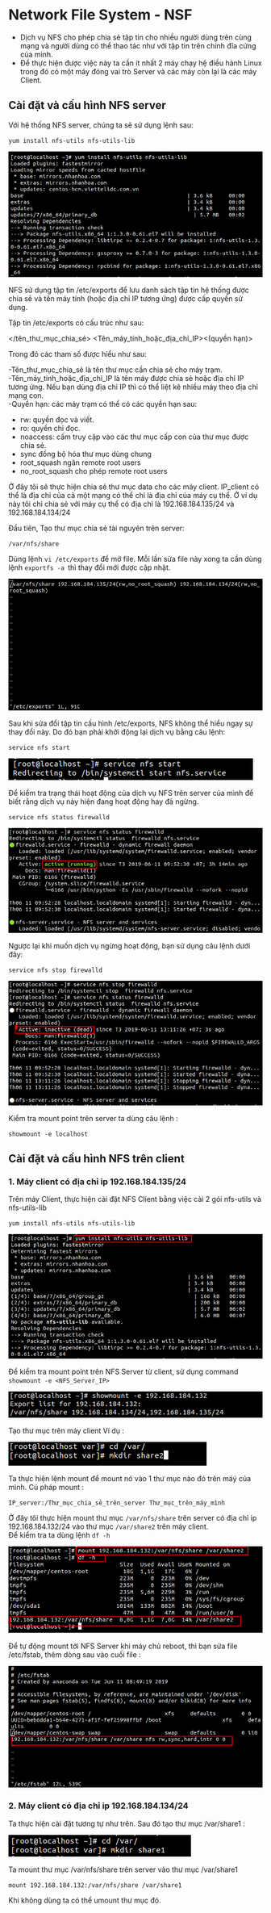 # Network File System - NSF
- Dịch vụ NFS cho phép chia sẻ tập tin cho nhiều người dùng trên cùng mạng và người dùng có thể thao tác như với tập tin trên chính đĩa cứng của mình.  
- Để thực hiện được việc này ta cần ít nhất 2 máy chạy hệ điều hành Linux trong đó có một máy đóng vai trò Server và các máy còn lại là các máy Client.  
## Cài đặt và cấu hình NFS server
Với hệ thống NFS server, chúng ta sẽ sử dụng lệnh sau:
```
yum install nfs-utils nfs-utils-lib​ 
``` 
![](../images/2019-06-11_11-39.png)

NFS sử dụng tập tin /etc/exports để lưu danh sách tập tin hệ thống được chia sẻ và tên máy tính (hoặc địa chỉ IP tương ứng) được cấp quyền sử dụng.   

Tập tin /etc/exports có cấu trúc như sau:  

</tên_thư_mục_chia_sẻ> <Tên_máy_tính_hoặc_địa_chỉ_IP><(quyền hạn)>​  

Trong đó các tham số được hiểu như sau:   
  
-Tên_thư_mục_chia_sẻ là tên thư mục cần chia sẻ cho máy trạm.  
-Tên_máy_tính_hoặc_địa_chỉ_IP là tên máy được chia sẻ hoặc địa chỉ IP tương ứng. Nếu bạn dùng địa chỉ IP thì có thể liệt kê nhiều máy theo địa chỉ mạng con.  
-Quyền hạn: các máy trạm có thể có các quyền hạn sau:  

+ rw: quyền đọc và viết.  
+ ro: quyền chỉ đọc.  
+ noaccess: cấm truy cập vào các thư mục cấp con của thư mục được chia sẻ.​    
+ sync đồng bộ hóa thư mục dùng chung
+ root_squash ngăn remote root users
+ no_root_squash cho phép remote root users

Ở đây tôi sẽ thực hiện chia sẻ thư mục data cho các máy client. IP_client có thể là địa chỉ của cả một mạng có thể chỉ là địa chỉ của máy cụ thể. Ở ví dụ này tôi chỉ chia sẻ với máy cụ thể có địa chỉ là 192.168.184.135/24 và 192.168.184.134/24

Đầu tiên, Tạo thư mục chia sẻ tài nguyên trên server:
```
/var/nfs/share
``` 

Dùng lệnh ` vi /etc/exports ` để mở file. Mỗi lần sửa file này xong ta cần dùng lệnh ```exportfs -a ```thì thay đổi mới được cập nhật.

![](../images/2019-06-13_09-11.png)  

Sau khi sửa đổi tập tin cấu hình /etc/exports, NFS không thể hiểu ngay sự thay đổi này. Do đó bạn phải khởi động lại dịch vụ bằng câu lệnh:

```
service nfs start
```

![](../images/2019-06-11_14-26.png)


Để kiểm tra trạng thái hoạt động của dịch vụ NFS trên server của mình để biết rằng dịch vụ này hiện đang hoạt động hay đã ngừng.
```
service nfs status​ firewalld
```

![](../images/2019-06-11_14-38.png)

Ngược lại khi muốn dịch vụ ngừng hoạt động, bạn sử dụng câu lệnh dưới đây:

```
service nfs stop​ firewalld
```

![](../images/2019-06-11_14-45.png)
   
Kiểm tra mount point trên server ta dùng câu lệnh :
 ```
 showmount -e localhost
```  
## Cài đặt và cấu hình NFS trên client  
### 1. Máy client có địa chỉ ip 192.168.184.135/24  

Trên máy Client, thực hiện cài đặt NFS Client bằng việc cài 2 gói nfs-utils và nfs-utils-lib

```
yum install nfs-utils nfs-utils-lib
```
![](../images/2019-06-13_09-24.png)

Để kiểm tra mount point trên NFS Server từ client, sử dụng command `showmount -e <NFS_Server_IP>`   

![](../images/2019-06-13_09-18.png)

Tạo thư mục trên máy client 
Ví dụ :

![](../images/2019-06-14_08-16.png)

Ta thực hiện lệnh mount để mount nó vào 1 thư mục nào đó trên máý của mình. Cú pháp mount :
```
IP_server:/Thư_mục_chia_sẻ_trên_server Thư_mục_trên_máy_mình
```
Ở đây tôi thực hiện mount thư mục `/var/nfs/share` trên server có địa chỉ ip 192.168.184.132/24 vào thư mục `/var/share2` trên máy client.  
Để kiểm tra ta dùng lệnh `df -h`

![](../images/2019-06-13_09-38.png) 

Để tự động mount tới NFS Server khi máy chủ reboot, thì bạn sửa file /etc/fstab, thêm dòng sau vào cuối file :

![](../images/2019-06-13_09-46.png) 

### 2. Máy client có địa chỉ ip 192.168.184.134/24  

Ta thực hiện cài đặt tương tự như trên. Sau đó tạo thư mục /var/share1 : 

![](../images/2019-06-13_09-29.png) 

Ta mount thư mục /var/nfs/share trên server vào thư mục /var/share1 

```
mount 192.168.184.132:/var/nfs/share /var/share1 
```

Khi không dùng ta có thể umount thư mục đó. 
